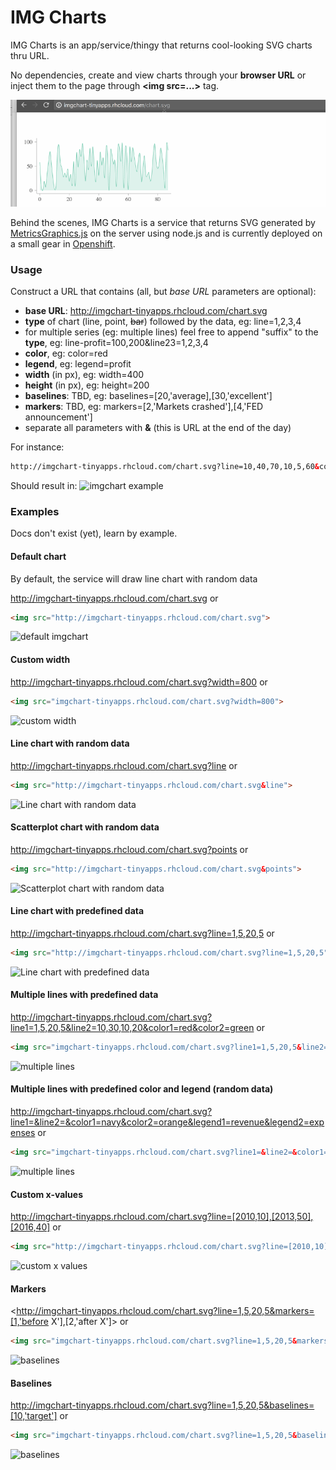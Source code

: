 # IMG Charts

IMG Charts is an app/service/thingy that returns cool-looking SVG charts thru URL.

No dependencies, create and view charts through your **browser URL** or inject them
to the page through **&lt;img src=...&gt;** tag.


![live-example](images/imgchart-usage.gif "imgchart example")


Behind the scenes, IMG Charts is a service that returns SVG generated by
[MetricsGraphics.js](http://metricsgraphicsjs.org/) on the server using node.js and is currently
deployed on a small gear in [Openshift](https://openshift.redhat.com).

### Usage

Construct a URL that contains (all, but _base URL_ parameters are optional):
- **base URL**: http://imgchart-tinyapps.rhcloud.com/chart.svg
- **type** of chart (line, point, ~~bar~~) followed by the data, eg: line=1,2,3,4
- for multiple series (eg: multiple lines) feel free to append "suffix" to the **type**, eg: line-profit=100,200&line23=1,2,3,4
- **color**, eg: color=red
- **legend**, eg: legend=profit
- **width** (in px), eg: width=400
- **height** (in px), eg: height=200
- **baselines**: TBD, eg: baselines=[20,'average],[30,'excellent']
- **markers**: TBD, eg: markers=[2,'Markets crashed'],[4,'FED announcement']
- separate all parameters with **&** (this is URL at the end of the day)

For instance:


```html
http://imgchart-tinyapps.rhcloud.com/chart.svg?line=10,40,70,10,5,60&color=green&legend=profit&width=800&height=200&baselines=[20,'average'],[80,'excellent']&markers=[2,'Markets crashed'],[4,'FED announcement']
```
Should result in:
![imgchart example](<http://imgchart-tinyapps.rhcloud.com/chart.svg?line=10,40,70,10,5,60&color=green&legend=profit&width=800&height=200&baselines=[20,'average'],[80,'excellent']&markers=[2,'Markets crashed'],[4,'FED announcement']> "imgchart example")


### Examples

Docs don't exist (yet), learn by example.

#### Default chart
By default, the service will draw line chart with random data

http://imgchart-tinyapps.rhcloud.com/chart.svg
or
```html
<img src="http://imgchart-tinyapps.rhcloud.com/chart.svg">
```

![default imgchart](http://imgchart-tinyapps.rhcloud.com/chart.svg "default imgchart with random data")

#### Custom width
<http://imgchart-tinyapps.rhcloud.com/chart.svg?width=800>
or
```html
<img src="imgchart-tinyapps.rhcloud.com/chart.svg?width=800">
```

![custom width](<http://imgchart-tinyapps.rhcloud.com/chart.svg?width=800> "custom width")

#### Line chart with random data

http://imgchart-tinyapps.rhcloud.com/chart.svg?line
or
```html
<img src="http://imgchart-tinyapps.rhcloud.com/chart.svg&line">
```

![Line chart with random data](<http://imgchart-tinyapps.rhcloud.com/chart.svg?line> "Line chart with random data")


#### Scatterplot chart with random data

http://imgchart-tinyapps.rhcloud.com/chart.svg?points
or
```html
<img src="http://imgchart-tinyapps.rhcloud.com/chart.svg&points">
```

![Scatterplot chart with random data](<http://imgchart-tinyapps.rhcloud.com/chart.svg?points> "Scatterplot chart with random data")



#### Line chart with predefined data
http://imgchart-tinyapps.rhcloud.com/chart.svg?line=1,5,20,5
or
```html
<img src="http://imgchart-tinyapps.rhcloud.com/chart.svg?line=1,5,20,5">
```

![Line chart with predefined data](<http://imgchart-tinyapps.rhcloud.com/chart.svg?line=1,5,20,5> "Line chart with predefined data")


#### Multiple lines with predefined data
http://imgchart-tinyapps.rhcloud.com/chart.svg?line1=1,5,20,5&line2=10,30,10,20&color1=red&color2=green
or
```html
<img src="imgchart-tinyapps.rhcloud.com/chart.svg?line1=1,5,20,5&line2=10,30,10,20">
```

![multiple lines](<http://imgchart-tinyapps.rhcloud.com/chart.svg?line1=1,5,20,5&line2=10,30,10,20> "multiple lines")


#### Multiple lines with predefined color and legend (random data)
http://imgchart-tinyapps.rhcloud.com/chart.svg?line1=&line2=&color1=navy&color2=orange&legend1=revenue&legend2=expenses
or
```html
<img src="imgchart-tinyapps.rhcloud.com/chart.svg?line1=&line2=&color1=navy&color2=salmon&legend1=revenue&legend2=expenses">
```

![multiple lines](<http://imgchart-tinyapps.rhcloud.com/chart.svg?line1=&line2=&color1=salmon&color2=teal&legend1=revenue&legend2=expenses> "multiple lines with colors and legend")

#### Custom x-values
<http://imgchart-tinyapps.rhcloud.com/chart.svg?line=[2010,10],[2013,50],[2016,40]>
or
```html
<img src="http://imgchart-tinyapps.rhcloud.com/chart.svg?line=[2010,10],[2013,50],[2016,40]">
```

![custom x values](<http://imgchart-tinyapps.rhcloud.com/chart.svg?line=[2010,10],[2013,50],[2016,40]> "custom x values")

#### Markers
<http://imgchart-tinyapps.rhcloud.com/chart.svg?line=1,5,20,5&markers=[1,'before X'],[2,'after X']>
or
```html
<img src="imgchart-tinyapps.rhcloud.com/chart.svg?line=1,5,20,5&markers=[1,'before X'],[2,'after X']">
```

![baselines](<http://imgchart-tinyapps.rhcloud.com/chart.svg?line=1,5,20,5&markers=[1,'before X'],[2,'after X']> "markers")

#### Baselines
<http://imgchart-tinyapps.rhcloud.com/chart.svg?line=1,5,20,5&baselines=[10,'target']>
or
```html
<img src="imgchart-tinyapps.rhcloud.com/chart.svg?line=1,5,20,5&baselines=[10,'target']">
```

![baselines](<http://imgchart-tinyapps.rhcloud.com/chart.svg?line=1,5,20,5&baselines=[10,'target']> "baselines")




